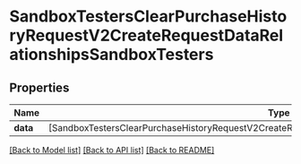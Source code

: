 # SandboxTestersClearPurchaseHistoryRequestV2CreateRequestDataRelationshipsSandboxTesters

## Properties
Name | Type | Description | Notes
------------ | ------------- | ------------- | -------------
**data** | [SandboxTestersClearPurchaseHistoryRequestV2CreateRequestDataRelationshipsSandboxTestersDataInner] |  | 

[[Back to Model list]](../README.md#documentation-for-models) [[Back to API list]](../README.md#documentation-for-api-endpoints) [[Back to README]](../README.md)


